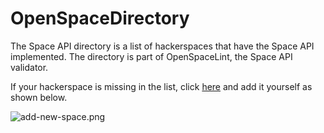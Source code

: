 OpenSpaceDirectory
==================

The Space API directory is a list of hackerspaces that have the Space API implemented. The directory is part of OpenSpaceLint, the Space API validator.

If your hackerspace is missing in the list, click [here](http://openspace.slopjong.de) and add it yourself as shown below.

![add-new-space.png](OpenSpaceDirectory/raw/master/add-new-space.png)
